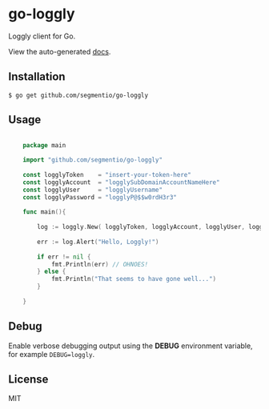 # go-loggly

  Loggly client for Go.

  View the auto-generated [docs](http://godoc.org/github.com/segmentio/go-loggly).

## Installation

    $ go get github.com/segmentio/go-loggly

## Usage

```go

	package main
	
	import "github.com/segmentio/go-loggly"
	
	const logglyToken    = "insert-your-token-here"
	const logglyAccount  = "logglySubDomainAccountNameHere"
	const logglyUser     = "logglyUsername"
	const logglyPassword = "logglyP@$$w0rdH3r3"
	
	func main(){
	
		log := loggly.New( logglyToken, logglyAccount, logglyUser, logglyPassword )
		
		err := log.Alert("Hello, Loggly!")
		
		if err != nil {
			fmt.Println(err) // OHNOES!
		} else {
			fmt.Println("That seems to have gone well...")
		}
		
	}

```

## Debug

 Enable verbose debugging output using the __DEBUG__ environment variable, for example `DEBUG=loggly`.

## License

MIT
